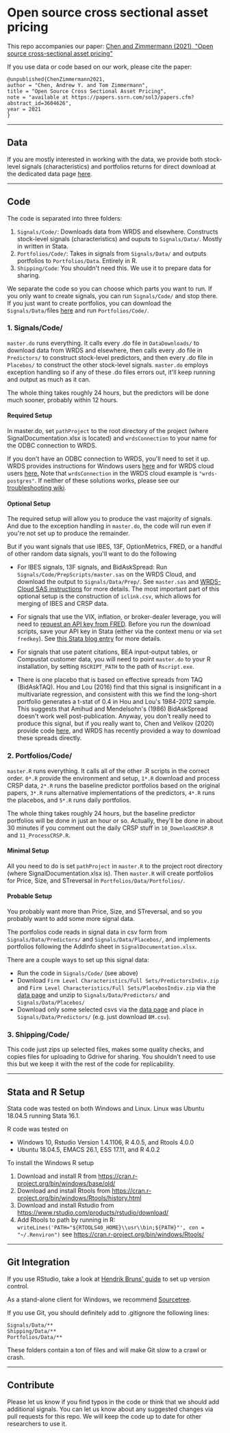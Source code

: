 # Open source cross sectional asset pricing

This repo accompanies our paper:
[Chen and Zimmermann (2021), "Open source cross-sectional asset pricing"](https://papers.ssrn.com/sol3/papers.cfm?abstract_id=3604626)

If you use data or code based on our work, please cite the paper: 

~~~
@unpublished{ChenZimmermann2021,
author = "Chen, Andrew Y. and Tom Zimmermann",
title = "Open Source Cross Sectional Asset Pricing",
note = "available at https://papers.ssrn.com/sol3/papers.cfm?abstract_id=3604626",
year = 2021
}
~~~


----

## Data

If you are mostly interested in working with the data, we provide both stock-level signals (characteristics) and portfolios returns for direct download at the dedicated data page [here](https://sites.google.com/site/chenandrewy/open-source-ap).

----

## Code 

The code is separated into three folders:

1. `Signals/Code/`: Downloads data from WRDS and elsewhere.  Constructs stock-level signals (characteristics) and ouputs to `Signals/Data/`.  Mostly in written in Stata.
2. `Portfolios/Code/`: Takes in signals from `Signals/Data/` and outputs portfolios to `Portfolios/Data`.  Entirely in R.
3. `Shipping/Code`: You shouldn't need this.  We use it to prepare data for sharing.

We separate the code so you can choose which parts you want to run.  If you only want to create signals, you can run `Signals/Code/` and stop there.  If you just want to create portfolios, you can download the `Signals/Data/`files [here](https://sites.google.com/site/chenandrewy/open-source-ap) and run `Portfolios/Code/`.  

### 1. Signals/Code/

`master.do` runs everything.  It calls every .do file in `DataDownloads/` to download data from WRDS and elsewhere, then calls every .do file in `Predictors/` to construct stock-level predictors, and then every .do file in `Placebos/` to construct the other stock-level signals. `master.do` employs exception handling so if any of these .do files errors out, it'll keep running and output as much as it can.

The whole thing takes roughly 24 hours, but the predictors will be done much sooner, probably within 12 hours.

#### Required Setup

In master.do, set `pathProject` to the root directory of the project (where SignalDocumentation.xlsx is located) and `wrdsConnection` to your name for the ODBC connection to WRDS.

If you don't have an ODBC connection to WRDS, you'll need to set it up.  WRDS provides instructions for Windows users [here](https://wrds-www.wharton.upenn.edu/pages/support/programming-wrds/programming-stata/stata-from-your-computer/) and for WRDS cloud users [here.](https://wrds-www.wharton.upenn.edu/pages/support/programming-wrds/programming-stata/stata-wrds-cloud/)  Note that `wrdsConnection` in the WRDS cloud example is `"wrds-postgres"`.  If neither of these solutions works, please see our [troubleshooting wiki](https://github.com/OpenSourceAP/CrossSection/wiki/Troubleshooting).


#### Optional Setup

The required setup will allow you to produce the vast majority of signals.  And due to the exception handling in `master.do`, the code will run even if you're not set up to produce the remainder.

But if you want signals that use IBES, 13F, OptionMetrics, FRED, or a handful of other random data signals, you'll want to do the following

* For IBES signals, 13F signals, and BidAskSpread: Run `Signals/Code/PrepScripts/master.sas` on the WRDS Cloud, and download the output to `Signals/Data/Prep/`.  See `master.sas` and [WRDS-Cloud SAS instructions](https://wrds-www.wharton.upenn.edu/pages/support/programming-wrds/programming-sas/) for more details.   The most important part of this optional setup is the construction of `iclink.csv`, which allows for merging of IBES and CRSP data.

* For signals that use the VIX, inflation, or broker-dealer leverage, you will need to [request an API key from FRED](https://research.stlouisfed.org/docs/api/api_key.html). Before you run the download scripts, save your API key in Stata (either via the context menu or via `set fredkey`).  See [this Stata blog entry](
https://blog.stata.com/2017/08/08/importing-data-with-import-fred/) for more details.

* For signals that use patent citations, BEA input-output tables, or Compustat customer data, you will need to point `master.do` to your R installation, by setting `RSCRIPT_PATH` to the path of `Rscript.exe`.  

* There is one placebo that is based on effective spreads from TAQ (BidAskTAQ).  Hou and Lou (2016) find that this signal is insignificant in a multivariate regression, and consistent with this we find the long-short portfolio generates a t-stat of 0.4 in Hou and Lou's 1984-2012 sample.  This suggests that Amihud and Mendelsohn's (1986) BidAskSpread doesn't work well post-publication.  Anyway, you don't really need to produce this signal, but if you really want to, Chen and Velikov (2020) provide code [here](https://sites.google.com/site/chenandrewy/code), and WRDS has recently provided a way to download these spreads directly.


### 2. Portfolios/Code/

`master.R` runs everything. It calls all of the other .R scripts in the correct order.  `0*.R` provide the environment and setup, `1*.R` download and process CRSP data, `2*.R` runs the baseline predictor portfolios based on the original papers, `3*.R` runs alternative implementations of the predictors, `4*.R` runs the placebos, and `5*.R` runs daily portfolios.

The whole thing takes roughly 24 hours, but the baseline predictor portfolios will be done in just an hour or so.  Actually, they'll be done in about 30 minutes if you comment out the daily CRSP stuff in `10_DownloadCRSP.R` and `11_ProcessCRSP.R`.


#### Minimal Setup

All you need to do is set `pathProject` in `master.R` to the project root directory (where SignalDocumentation.xlsx is).  Then `master.R` will create portfolios for Price, Size, and STreversal in `Portfolios/Data/Portfolios/`.

#### Probable Setup

You probably want more than Price, Size, and STreversal, and so you probably want to add some more signal data.  

The portfolios code reads in signal data in csv form from `Signals/Data/Predictors/` and `Signals/Data/Placebos/`, and implements portfolios following the AddInfo sheet in `SignalDocumentation.xlsx`.  

There are a couple ways to set up this signal data:

* Run the code in `Signals/Code/` (see above)
* Download `Firm Level Characteristics/Full Sets/PredictorsIndiv.zip` and `Firm Level Characteristics/Full Sets/PlacebosIndiv.zip` via the [data page](https://sites.google.com/site/chenandrewy/open-source-ap) and unzip to `Signals/Data/Predictors/` and `Signals/Data/Placebos/`
* Download only some selected csvs via the [data page](https://sites.google.com/site/chenandrewy/open-source-ap) and place in `Signals/Data/Predictors/` (e.g. just download `BM.csv`).


### 3. Shipping/Code/

This code just zips up selected files, makes some quality checks, and copies files for uploading to Gdrive for sharing.  You shouldn't need to use this but we keep it with the rest of the code for replicability.

----

## Stata and R Setup

Stata code was tested on both Windows and Linux.  Linux was Ubuntu 18.04.5 running Stata 16.1.

R code was tested on 

* Windows 10, Rstudio Version 1.4.1106, R 4.0.5, and Rtools 4.0.0
* Ubuntu 18.04.5, EMACS 26.1, ESS 17.11, and R 4.0.2

To install the Windows R setup

1. Download and install R from https://cran.r-project.org/bin/windows/base/old/
2. Download and install Rtools from https://cran.r-project.org/bin/windows/Rtools/history.html
3. Download and install Rstudio from https://www.rstudio.com/products/rstudio/download/
4. Add Rtools to path by running in R: `writeLines('PATH="${RTOOLS40_HOME}\\usr\\bin;${PATH}"', con = "~/.Renviron")` 
	see	https://cran.r-project.org/bin/windows/Rtools/


----

## Git Integration
If you use RStudio, take a look at [Hendrik Bruns' guide](https://www.hendrikbruns.tk/post/using-rstudio-and-git-version-control/) to set up version control.

As a stand-alone client for Windows, we recommend [Sourcetree](https://www.sourcetreeapp.com/).

If you use Git, you should definitely add to .gitignore the following lines:

```
Signals/Data/**
Shipping/Data/**
Portfolios/Data/**
```

These folders contain a ton of files and will make Git slow to a crawl or crash.



----

## Contribute

Please let us know if you find typos in the code or think that we should add additional signals. You can let us know about any suggested changes via pull requests for this repo. We will keep the code up to date for other researchers to use it.



